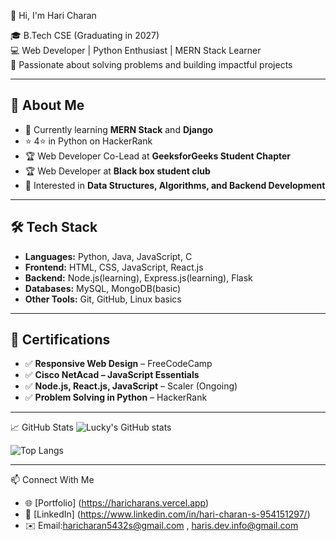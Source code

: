 👋 Hi, I'm Hari Charan

🎓 B.Tech CSE (Graduating in 2027)  
💻 Web Developer | Python Enthusiast | MERN Stack Learner  
📌 Passionate about solving problems and building impactful projects  

---

## 🚀 About Me
- 🌱 Currently learning **MERN Stack** and **Django**  
- ⭐ 4⭐ in Python on HackerRank  
- 🏆 Web Developer Co-Lead at **GeeksforGeeks Student Chapter**
- 🏆 Web Developer at **Black box student club**  
- 📖 Interested in **Data Structures, Algorithms, and Backend Development**  

---

## 🛠️ Tech Stack
- **Languages:** Python, Java, JavaScript, C  
- **Frontend:** HTML, CSS, JavaScript, React.js  
- **Backend:** Node.js(learning), Express.js(learning), Flask  
- **Databases:** MySQL, MongoDB(basic) 
- **Other Tools:** Git, GitHub, Linux basics  

---

## 📜 Certifications
- ✅ **Responsive Web Design** – FreeCodeCamp  
- ✅ **Cisco NetAcad – JavaScript Essentials**  
- ✅ **Node.js, React.js, JavaScript** – Scaler (Ongoing)  
- ✅ **Problem Solving in Python** – HackerRank  

---

📈 GitHub Stats
![Lucky's GitHub stats](https://github-readme-stats.vercel.app/api?username=sharicharan&show_icons=true&theme=radical)

![Top Langs](https://github-readme-stats.vercel.app/api/top-langs/?username=sharicharan&layout=compact&theme=radical)

---

 📫 Connect With Me
- 🌐 [Portfolio] (https://haricharans.vercel.app)  
- 💼 [LinkedIn] (https://www.linkedin.com/in/hari-charan-s-954151297/)
- ✉️ Email:haricharan5432s@gmail.com , haris.dev.info@gmail.com
